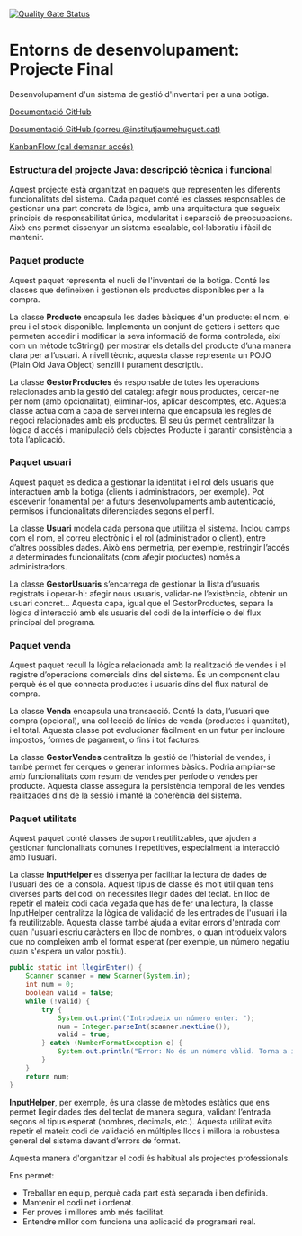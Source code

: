 [![Quality Gate Status](https://sonarcloud.io/api/project_badges/measure?project=fabioamarelle_inventari-botiga&metric=alert_status&token=eec307d65f2179b28031580451b61ade0bcfbce9)](https://sonarcloud.io/summary/new_code?id=fabioamarelle_inventari-botiga)

# Entorns de desenvolupament: Projecte Final
Desenvolupament d'un sistema de gestió d'inventari per a una botiga.

[Documentació GitHub](https://docs.google.com/document/d/1gnoBHRnmVD7wAUJRrw6KIS9-iOtTpAS_Pd4XK2D7rCQ/edit?usp=sharing "Documentación GitHub")

[Documentació GitHub (correu @institutjaumehuguet.cat)](https://docs.google.com/document/d/1VG1L9SKpDAiFMKlEdNU4IHNOrJPr7NskyvFRyqznFXQ/edit?usp=sharing "Documentació GitHub")

[KanbanFlow (cal demanar accés)](https://kanbanflow.com/board/3xN3DGp)

### **Estructura del projecte Java: descripció tècnica i funcional**
Aquest projecte està organitzat en paquets que representen les diferents funcionalitats del sistema. Cada paquet conté les classes responsables de gestionar una part concreta de lògica, amb una arquitectura que segueix principis de responsabilitat única, modularitat i separació de preocupacions. Això ens permet dissenyar un sistema escalable, col·laboratiu i fàcil de mantenir.

### Paquet producte

Aquest paquet representa el nucli de l'inventari de la botiga. Conté les classes que defineixen i gestionen els productes disponibles per a la compra.

La classe **Producte** encapsula les dades bàsiques d'un producte: el nom, el preu i el stock disponible. Implementa un conjunt de getters i setters que permeten accedir i modificar la seva informació de forma controlada, així com un mètode toString() per mostrar els detalls del producte d’una manera clara per a l’usuari. A nivell tècnic, aquesta classe representa un POJO (Plain Old Java Object) senzill i purament descriptiu.

La classe **GestorProductes** és responsable de totes les operacions relacionades amb la gestió del catàleg: afegir nous productes, cercar-ne per nom (amb opcionalitat), eliminar-los, aplicar descomptes, etc. Aquesta classe actua com a capa de servei interna que encapsula les regles de negoci relacionades amb els productes. El seu ús permet centralitzar la lògica d'accés i manipulació dels objectes Producte i garantir consistència a tota l’aplicació.

### Paquet usuari

Aquest paquet es dedica a gestionar la identitat i el rol dels usuaris que interactuen amb la botiga (clients i administradors, per exemple). Pot esdevenir fonamental per a futurs desenvolupaments amb autenticació, permisos i funcionalitats diferenciades segons el perfil.

La classe **Usuari** modela cada persona que utilitza el sistema. Inclou camps com el nom, el correu electrònic i el rol (administrador o client), entre d’altres possibles dades. Això ens permetria, per exemple, restringir l’accés a determinades funcionalitats (com afegir productes) només a administradors.

La classe **GestorUsuaris** s’encarrega de gestionar la llista d’usuaris registrats i operar-hi: afegir nous usuaris, validar-ne l’existència, obtenir un usuari concret... Aquesta capa, igual que el GestorProductes, separa la lògica d’interacció amb els usuaris del codi de la interfície o del flux principal del programa.

### Paquet venda

Aquest paquet recull la lògica relacionada amb la realització de vendes i el registre d’operacions comercials dins del sistema. És un component clau perquè és el que connecta productes i usuaris dins del flux natural de compra.

La classe **Venda** encapsula una transacció. Conté la data, l’usuari que compra (opcional), una col·lecció de línies de venda (productes i quantitat), i el total. Aquesta classe pot evolucionar fàcilment en un futur per incloure impostos, formes de pagament, o fins i tot factures.

La classe **GestorVendes** centralitza la gestió de l’historial de vendes, i també permet fer cerques o generar informes bàsics. Podria ampliar-se amb funcionalitats com resum de vendes per període o vendes per producte. Aquesta classe assegura la persistència temporal de les vendes realitzades dins de la sessió i manté la coherència del sistema.

### Paquet utilitats

Aquest paquet conté classes de suport reutilitzables, que ajuden a gestionar funcionalitats comunes i repetitives, especialment la interacció amb l’usuari.

La classe **InputHelper** es dissenya per facilitar la lectura de dades de l'usuari des de la consola. Aquest tipus de classe és molt útil quan tens diverses parts del codi on necessites llegir dades del teclat. En lloc de repetir el mateix codi cada vegada que has de fer una lectura, la classe InputHelper centralitza la lògica de validació de les entrades de l'usuari i la fa reutilitzable.  Aquesta classe també ajuda a evitar errors d'entrada com quan l'usuari escriu caràcters en lloc de nombres, o quan introdueix valors que no compleixen amb el format esperat (per exemple, un número negatiu quan s'espera un valor positiu).

```java
public static int llegirEnter() {
    Scanner scanner = new Scanner(System.in);
    int num = 0;
    boolean valid = false;
    while (!valid) {
        try {
            System.out.print("Introdueix un número enter: ");
            num = Integer.parseInt(scanner.nextLine());
            valid = true;
        } catch (NumberFormatException e) {
            System.out.println("Error: No és un número vàlid. Torna a intentar-ho.");
        }
    }
    return num;
}
```

**InputHelper**, per exemple, és una classe de mètodes estàtics que ens permet llegir dades des del teclat de manera segura, validant l’entrada segons el tipus esperat (nombres, decimals, etc.). Aquesta utilitat evita repetir el mateix codi de validació en múltiples llocs i millora la robustesa general del sistema davant d’errors de format.

Aquesta manera d'organitzar el codi és habitual als projectes professionals.

Ens permet:
- Treballar en equip, perquè cada part està separada i ben definida.
- Mantenir el codi net i ordenat.
- Fer proves i millores amb més facilitat.
- Entendre millor com funciona una aplicació de programari real.
